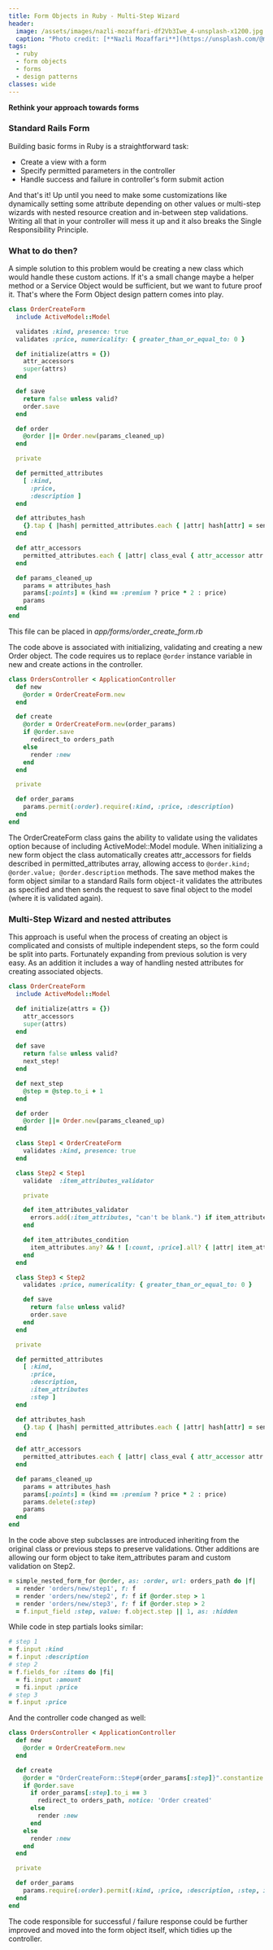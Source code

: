 ```yaml
---
title: Form Objects in Ruby - Multi-Step Wizard
header:
  image: /assets/images/nazli-mozaffari-df2Vb3Iwe_4-unsplash-x1200.jpg
  caption: "Photo credit: [**Nazli Mozaffari**](https://unsplash.com/@mzfn)"
tags:
  - ruby
  - form objects
  - forms
  - design patterns
classes: wide
---
```


**Rethink your approach towards forms**
<!-- ### Scratching the surface -->
### Standard Rails Form

Building basic forms in Ruby is a straightforward task:
  * Create a view with a form
  * Specify permitted parameters in the controller
  * Handle success and failure in controller's form submit action

And that's it! Up until you need to make some customizations like dynamically setting some attribute depending on other values or multi-step wizards with nested resource creation and in-between step validations. Writing all that in your controller will mess it up and it also breaks the Single Responsibility Principle.

### What to do then?

A simple solution to this problem would be creating a new class which would handle these custom actions. If it's a small change maybe a helper method or a Service Object would be sufficient, but we want to future proof it. That's where the Form Object design pattern comes into play.

```ruby
class OrderCreateForm
  include ActiveModel::Model

  validates :kind, presence: true
  validates :price, numericality: { greater_than_or_equal_to: 0 }

  def initialize(attrs = {})
    attr_accessors
    super(attrs)
  end

  def save
    return false unless valid?
    order.save
  end

  def order
    @order ||= Order.new(params_cleaned_up)
  end

  private

  def permitted_attributes
    [ :kind,
      :price,
      :description ]
  end

  def attributes_hash
    {}.tap { |hash| permitted_attributes.each { |attr| hash[attr] = send(attr) } }
  end

  def attr_accessors
    permitted_attributes.each { |attr| class_eval { attr_accessor attr } }
  end

  def params_cleaned_up
    params = attributes_hash
    params[:points] = (kind == :premium ? price * 2 : price)
    params
  end
end
```
This file can be placed in *app/forms/order_create_form.rb*

The code above is associated with initializing, validating and creating a new Order object. The code requires us to replace `@order` instance variable in new and create actions in the controller.
```ruby
class OrdersController < ApplicationController
  def new
    @order = OrderCreateForm.new
  end

  def create
    @order = OrderCreateForm.new(order_params)
    if @order.save
      redirect_to orders_path
    else
      render :new
    end
  end

  private

  def order_params
    params.permit(:order).require(:kind, :price, :description)
  end
end
```

The OrderCreateForm class gains the ability to validate using the validates option because of including ActiveModel::Model module. When initializing a new form object the class automatically creates attr_accessors for fields described in permitted_attributes array, allowing access to `@order.kind; @order.value; @order.description` methods. The save method makes the form object similar to a standard Rails form object - it validates the attributes as specified and then sends the request to save final object to the model (where it is validated again).


### Multi-Step Wizard and nested attributes

This approach is useful when the process of creating an object is complicated and consists of multiple independent steps, so the form could be split into parts. Fortunately expanding from previous solution is very easy. As an addition it includes a way of handling nested attributes for creating associated objects.

```ruby
class OrderCreateForm
  include ActiveModel::Model

  def initialize(attrs = {})
    attr_accessors
    super(attrs)
  end

  def save
    return false unless valid?
    next_step!
  end

  def next_step
    @step = @step.to_i + 1
  end

  def order
    @order ||= Order.new(params_cleaned_up)
  end

  class Step1 < OrderCreateForm
    validates :kind, presence: true
  end

  class Step2 < Step1
    validate  :item_attributes_validator

    private

    def item_attributes_validator
      errors.add(:item_attributes, "can't be blank.") if item_attributes_condition
    end

    def item_attributes_condition
      item_attributes.any? && ! [:count, :price].all? { |attr| item_attributes[attr].present? }
    end
  end

  class Step3 < Step2
    validates :price, numericality: { greater_than_or_equal_to: 0 }

    def save
      return false unless valid?
      order.save
    end
  end

  private

  def permitted_attributes
    [ :kind,
      :price,
      :description,
      :item_attributes
      :step ]
  end

  def attributes_hash
    {}.tap { |hash| permitted_attributes.each { |attr| hash[attr] = send(attr) } }
  end

  def attr_accessors
    permitted_attributes.each { |attr| class_eval { attr_accessor attr } }
  end

  def params_cleaned_up
    params = attributes_hash
    params[:points] = (kind == :premium ? price * 2 : price)
    params.delete(:step)
    params
  end
end
```

In the code above step subclasses are introduced inheriting from the original class or previous steps to preserve validations. Other additions are allowing our form object to take item_attributes param and custom validation on Step2.

```ruby
= simple_nested_form_for @order, as: :order, url: orders_path do |f|
  = render 'orders/new/step1', f: f
  = render 'orders/new/step2', f: f if @order.step > 1
  = render 'orders/new/step3', f: f if @order.step > 2
  = f.input_field :step, value: f.object.step || 1, as: :hidden
```

While code in step partials looks similar:

```ruby
# step 1
= f.input :kind
= f.input :description
# step 2
= f.fields_for :items do |fi|
  = fi.input :amount
  = fi.input :price
# step 3
= f.input :price
```

And the controller code changed as well:

```ruby
class OrdersController < ApplicationController
  def new
    @order = OrderCreateForm.new
  end

  def create
    @order = "OrderCreateForm::Step#{order_params[:step]}".constantize.new(order_params)
    if @order.save
      if order_params[:step].to_i == 3
        redirect_to orders_path, notice: 'Order created'
      else
        render :new
      end
    else
      render :new
    end
  end

  private

  def order_params
    params.require(:order).permit(:kind, :price, :description, :step, items_attributes: [:count, :price])
  end
end
```

The code responsible for successful / failure response could be further improved and moved into the form object itself, which tidies up the controller.
